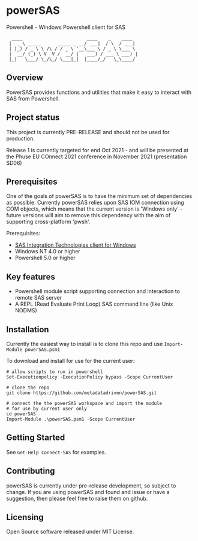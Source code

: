 # powerSAS
Powershell - Windows Powershell client for SAS

```
  ____                        ____    _    ____       
 |  _ \ _____      _____ _ __/ ___|  / \  / ___|      
 | |_) / _ \ \ /\ / / _ \ '__\___ \ / _ \ \___ \      
 |  __/ (_) \ V  V /  __/ |   ___) / ___ \ ___) |     
 |_|   \___/ \_/\_/ \___|_|  |____/_/   \_\____/      
```

## Overview

PowerSAS provides functions and utilities that make it easy to interact with SAS from Powershell.

## Project status

This project is currently PRE-RELEASE and should not be used for production.

Release 1 is currently targeted for end Oct 2021 - and will be presented at the
Phuse EU COnnect 2021 conference in November 2021 (presentation SD06)

## Prerequisites

One of the goals of powerSAS is to have the minimum set of dependencies as possible.
Currently powerSAS relies upon SAS IOM connection using COM objects, which means that
the current version is 'Windows only' - future versions will aim to remove this
dependency with the aim of supporting cross-platform 'pwsh'.

Prerequisites:
- [SAS Integration Technologies client for Windows](https://support.sas.com/rnd/itech/doc9/dev_guide/dist-obj/winclnt/winreq.html)
- Windows NT 4.0 or higher
- Powershell 5.0 or higher

## Key features

- Powershell module script supporting connection and interaction to remote SAS server
- A REPL (Read Evaluate Print Loop) SAS command line (like Unix NODMS)

## Installation

Currently the easiest way to install is to clone this repo and use `Import-Module powerSAS.psm1`

To download and install for use for the current user:

```
# allow scripts to run in powershell
Set-Executionpolicy -ExecutionPolicy bypass -Scope CurrentUser

# clone the repo 
git clone https://github.com/metadatadriven/powerSAS.git

# connect the the powerSAS workspace and import the module
# for use by current user only
cd powerSAS
Import-Module .\powerSAS.psm1 -Scope CurrentUser
```

## Getting Started

See `Get-Help Connect-SAS` for examples.

## Contributing

powerSAS is currently under pre-release development, so subject to change. If you are using powerSAS and found
and issue or have a suggestion, then please feel free to raise them on github. 

## Licensing

Open Source software released under MIT License.
